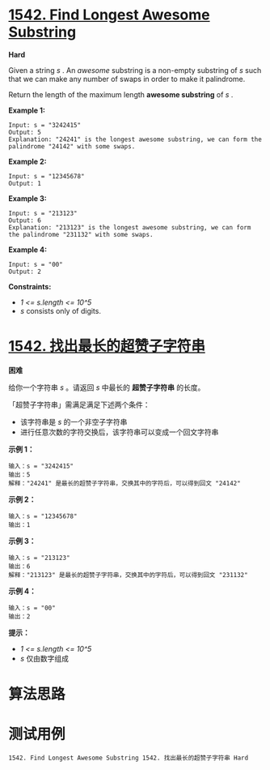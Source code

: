 # [1542. Find Longest Awesome Substring][enTitle]

**Hard**

Given a string  *s* . An  *awesome*  substring is a non-empty substring of  *s*  such that we can make any number of swaps in order to make it palindrome.

Return the length of the maximum length **awesome substring**  of  *s* .



**Example 1:** 

```
Input: s = "3242415"
Output: 5
Explanation: "24241" is the longest awesome substring, we can form the palindrome "24142" with some swaps.

```

**Example 2:** 

```
Input: s = "12345678"
Output: 1

```

**Example 3:** 

```
Input: s = "213123"
Output: 6
Explanation: "213123" is the longest awesome substring, we can form the palindrome "231132" with some swaps.

```

**Example 4:** 

```
Input: s = "00"
Output: 2

```



**Constraints:** 

-  *1 <= s.length <= 10^5*  
-  *s*  consists only of digits.


# [1542. 找出最长的超赞子字符串][cnTitle]

**困难**

给你一个字符串  *s*  。请返回  *s*  中最长的 **超赞子字符串**  的长度。

「超赞子字符串」需满足满足下述两个条件：

- 该字符串是  *s*  的一个非空子字符串 
- 进行任意次数的字符交换后，该字符串可以变成一个回文字符串



**示例 1：** 

```
输入：s = "3242415"
输出：5
解释："24241" 是最长的超赞子字符串，交换其中的字符后，可以得到回文 "24142"

```

**示例 2：** 

```
输入：s = "12345678"
输出：1

```

**示例 3：** 

```
输入：s = "213123"
输出：6
解释："213123" 是最长的超赞子字符串，交换其中的字符后，可以得到回文 "231132"

```

**示例 4：** 

```
输入：s = "00"
输出：2

```



**提示：** 

-  *1 <= s.length <= 10^5*  
-  *s*  仅由数字组成




# 算法思路

# 测试用例
```
1542. Find Longest Awesome Substring 1542. 找出最长的超赞子字符串 Hard
```

[enTitle]: https://leetcode.com/problems/find-longest-awesome-substring/
[cnTitle]: https://leetcode-cn.com/problems/find-longest-awesome-substring/

